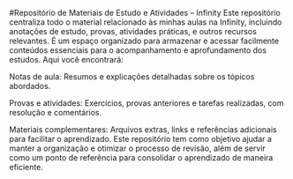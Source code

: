 #Repositório de Materiais de Estudo e Atividades – Infinity
Este repositório centraliza todo o material relacionado às minhas aulas na Infinity, incluindo anotações de estudo, provas, atividades práticas, e outros recursos relevantes. É um espaço organizado para armazenar e acessar facilmente conteúdos essenciais para o acompanhamento e aprofundamento dos estudos.
Aqui você encontrará:

Notas de aula: Resumos e explicações detalhadas sobre os tópicos abordados.

Provas e atividades: Exercícios, provas anteriores e tarefas realizadas, com resolução e comentários.

Materiais complementares: Arquivos extras, links e referências adicionais para facilitar o aprendizado.
Este repositório tem como objetivo ajudar a manter a organização e otimizar o processo de revisão, além de servir como um ponto de referência para consolidar o aprendizado de maneira eficiente.
